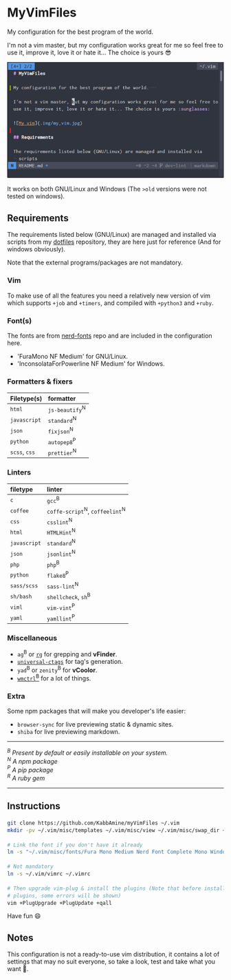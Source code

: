 # MyVimFiles

My configuration for the best program of the world.  

I'm not a vim master, but my configuration works great for me so feel free to
use it, improve it, love it or hate it... The choice is yours :sunglasses:

![My vim](.img/my_vim.jpg)

It works on both GNU/Linux and Windows (The `>old` versions were not tested on
windows).

## Requirements

The requirements listed below (GNU/Linux) are managed and installed via scripts
from my [dotfiles](https://github.com/kabbamine/mydotfiles) repository, they
are here just for reference (And for windows obviously).

Note that the external programs/packages are not mandatory.

### Vim

To make use of all the features you need a relatively new version of vim which supports `+job` and `+timers`, and compiled with `+python3` and `+ruby`.

### Font(s)

The fonts are from [nerd-fonts](https://github.com/ryanoasis/nerd-fonts) repo
and are included in the configuration here.
- 'FuraMono NF Medium' for GNU/Linux.
- 'InconsolataForPowerline NF Medium' for Windows.

### Formatters & fixers

| Filetype(s)                | formatter
| :------------------------- | :-------------------------
| `html`                     | `js-beautify`<sup>N</sup>
| `javascript`               | `standard`<sup>N</sup>
| `json`                     | `fixjson`<sup>N</sup>
| `python`                   | `autopep8`<sup>P</sup>
| `scss`, `css`              | `prettier`<sup>N</sup>

### Linters

| filetype                   | linter
| :------------------------- | :-------------------------
| `c`                        | `gcc`<sup>B</sup>
| `coffee`                   | `coffe-script`<sup>N</sup>, `coffeelint`<sup>N</sup>
| `css`                      | `csslint`<sup>N</sup>
| `html`                     | `HTMLHint`<sup>N</sup>
| `javascript`               | `standard`<sup>N</sup>
| `json`                     | `jsonlint`<sup>N</sup>
| `php`                      | `php`<sup>B</sup>
| `python`                   | `flake8`<sup>P</sup>
| `sass/scss`                | `sass-lint`<sup>N</sup>
| `sh/bash`                  | `shellcheck`, `sh`<sup>B</sup>
| `viml`                     | `vim-vint`<sup>P</sup>
| `yaml`                     | `yamllint`<sup>P</sup>

### Miscellaneous

- `ag`<sup>B</sup> or [`rg`](https://github.com/BurntSushi/ripgrep) for grepping and **vFinder**.
- [`universal-ctags`](https://ctags.io/) for tag's generation.
- `yad`<sup>B</sup> or `zenity`<sup>B</sup> for **vCoolor**.
- [`wmctrl`<sup>B</sup>](http://tomas.styblo.name/wmctrl/) for a lot of things.

### Extra

Some npm packages that will make you developer's life easier:

- `browser-sync` for live previewing static & dynamic sites.
- `shiba` for live previewing markdown.

-----------------------------

*<a id="B"><sup>B</sup></a> Present by default or easily installable on your
system.*  
*<a id="N"><sup>N</sup></a> A npm package*  
*<a id="P"><sup>P</sup></a> A pip package*  
*<a id="R"><sup>R</sup></a> A ruby gem*  

-----------------------------

## Instructions

```sh
git clone https://github.com/KabbAmine/myVimFiles ~/.vim
mkdir -pv ~/.vim/misc/templates ~/.vim/misc/view ~/.vim/misc/swap_dir ~/.vim/misc/undodir

# Link the font if you don't have it already
ln -s "~/.vim/misc/fonts/Fura Mono Medium Nerd Font Complete Mono Windows Compatible.otf" ~/.fonts/

# Not mandatory
ln -s ~/.vim/vimrc ~/.vimrc

# Then upgrade vim-plug & install the plugins (Note that before installing
# plugins, some errors will be shown)
vim +PlugUpgrade +PlugUpdate +qall
```

Have fun :smile:

## Notes

This configuration is not a ready-to-use vim distribution, it contains a lot of
settings that may no suit everyone, so take a look, test and take what you want
:beer:.
